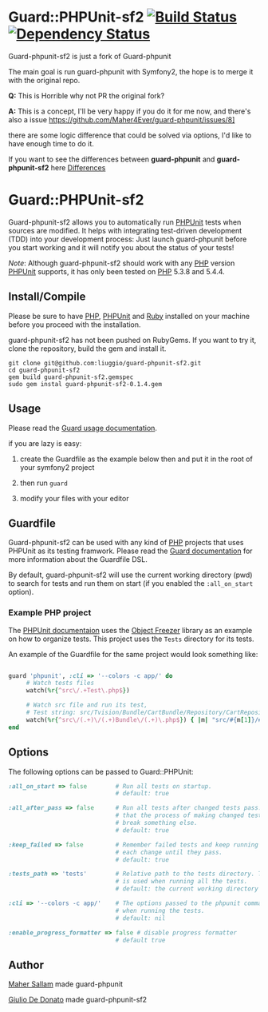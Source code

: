 Guard::PHPUnit-sf2 [![Build Status](https://secure.travis-ci.org/liuggio/guard-phpunit-sf2.png)](http://travis-ci.org/liuggio/guard-phpunit-sf2) [![Dependency Status](https://gemnasium.com/liuggio/guard-phpunit-sf2.png?branch=master)](https://gemnasium.com/liuggio/guard-phpunit-sf2.png)
==============

Guard-phpunit-sf2 is just a fork of Guard-phpunit

The main goal is run guard-phpunit with Symfony2, the hope is to merge it with the original repo.

**Q:** This is Horrible why not PR the original fork?

**A:** This is a concept, I'll be very happy if you do it for me now, and there's also a issue https://github.com/Maher4Ever/guard-phpunit/issues/8]

   there are some logic difference that could be solved via options, I'd like to have enough time to do it.



If you want to see the differences between **guard-phpunit** and **guard-phpunit-sf2** here [Differences](https://github.com/liuggio/guard-phpunit-sf2/compare/master)


Guard::PHPUnit-sf2
==============


Guard-phpunit-sf2 allows you to automatically run [PHPUnit][6] tests when sources
are modified. It helps with integrating test-driven development (TDD) into
your development process: Just launch guard-phpunit before you start working
and it will notify you about the status of your tests!

*Note*: Although guard-phpunit-sf2 should work with any [PHP][7] version [PHPUnit][6] supports,
it has only been tested on [PHP][7] 5.3.8 and 5.4.4.

Install/Compile
-------

Please be sure to have [PHP][7], [PHPUnit][6] and [Ruby][1] installed on your machine before
you proceed with the installation.

guard-phpunit-sf2 has not been pushed on RubyGems. If you want to try it, clone the repository, build the gem and install it.

	git clone git@github.com:liuggio/guard-phpunit-sf2.git
	cd guard-phpunit-sf2
	gem build guard-phpunit-sf2.gemspec
	sudo gem instal guard-phpunit-sf2-0.1.4.gem

Usage
-----

Please read the [Guard usage documentation][3].

if you are lazy is easy:

1. create the Guardfile as the example below then and put it in the root of your symfony2 project

2. then run `guard`

3. modify your files with your editor


Guardfile
---------

Guard-phpunit-sf2 can be used with any kind of [PHP][7] projects that uses PHPUnit as
its testing framwork. Please read the [Guard documentation][3] for more information
about the Guardfile DSL.

By default, guard-phpunit-sf2 will use the current working directory (pwd) to
search for tests and run them on start (if you enabled the `:all_on_start` option).

### Example PHP project

The [PHPUnit documentaion][4] uses the [Object Freezer][5] library as an example on how
to organize tests. This project uses the `Tests` directory for its tests.

An example of the Guardfile for the same project would look
something like:

```ruby

guard 'phpunit', :cli => '--colors -c app/' do
     # Watch tests files
     watch(%r{^src\/.+Test\.php$})

     # Watch src file and run its test,
     # Test string: src/Tvision/Bundle/CartBundle/Repository/CartRepository.php
     watch(%r{^src\/(.+)\/(.+)Bundle\/(.+)\.php$}) { |m| "src/#{m[1]}/#{m[2]}Bundle/Tests/#{m[3]}Test.php" } # Watch all files in your bundles and run the respective tests on change
end

```

Options
-------

The following options can be passed to Guard::PHPUnit:

```ruby
:all_on_start => false        # Run all tests on startup.
                              # default: true

:all_after_pass => false      # Run all tests after changed tests pass. This ensures
                              # that the process of making changed tests pass didn't
                              # break something else.
                              # default: true

:keep_failed => false         # Remember failed tests and keep running them with
                              # each change until they pass.
                              # default: true

:tests_path => 'tests'        # Relative path to the tests directory. This path
                              # is used when running all the tests.
                              # default: the current working directory (pwd)

:cli => '--colors -c app/'    # The options passed to the phpunit command
                              # when running the tests.
                              # default: nil

:enable_progress_formatter => false # disable progress formatter
                              # default true

```

Author
------

[Maher Sallam](https://github.com/Maher4Ever) made guard-phpunit

[Giulio De Donato](https://github.com/liuggio) made guard-phpunit-sf2

[1]:http://ruby-lang.org
[3]:https://github.com/guard/guard#readme
[4]:http://www.phpunit.de/manual/current/en/
[5]:https://github.com/sebastianbergmann/php-object-freezer/
[6]:http://www.phpunit.de
[7]:http://php.net
